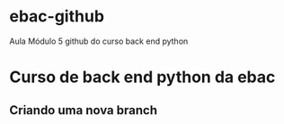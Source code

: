 # ebac-github
Aula Módulo 5 github do curso back end python


# Curso de back end python da ebac


## Criando uma nova branch
